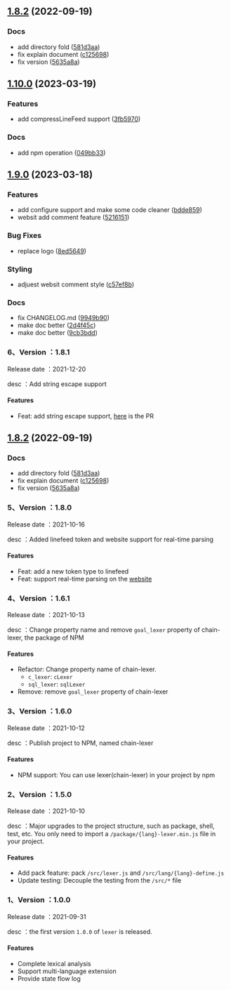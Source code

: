 ## [1.8.2](https://github.com/WGrape/lexer/compare/1.8.1...v1.8.2) (2022-09-19)

### Docs

* add directory fold ([581d3aa](https://github.com/WGrape/lexer/commit/581d3aa2c58f499a3bb5d84a813ea61fba85bd51))
* fix explain document ([c125698](https://github.com/WGrape/lexer/commit/c1256980a7756736d967ff07ec76a8e5b2f29d63))
* fix version ([5635a8a](https://github.com/WGrape/lexer/commit/5635a8ac3416d91a09ad3bcb4ae8b89b0bb9805d))

## [1.10.0](https://github.com/WGrape/lexer/compare/v1.9.0...v1.10.0) (2023-03-19)


### Features

* add compressLineFeed support ([3fb5970](https://github.com/WGrape/lexer/commit/3fb5970e192b738f4db857daf794072b91c0b412))


### Docs

* add npm operation ([049bb33](https://github.com/WGrape/lexer/commit/049bb33b2b9428e32e4852ec259856907c70506f))

## [1.9.0](https://github.com/WGrape/lexer/compare/v1.8.2...v1.9.0) (2023-03-18)


### Features

* add configure support and make some code cleaner ([bdde859](https://github.com/WGrape/lexer/commit/bdde8594961cabca869ad9e7603ec6a9b7bbc2bd))
* websit add comment feature ([5216151](https://github.com/WGrape/lexer/commit/521615151ae0235b9ef95b374d0e2ec26005abe6))


### Bug Fixes

* replace logo ([8ed5649](https://github.com/WGrape/lexer/commit/8ed5649b04ec37a4b1937f5f403f96858b665a4a))


### Styling

* adjuest websit comment style ([c57ef8b](https://github.com/WGrape/lexer/commit/c57ef8b8dd3d9d14ad086c214cecd2f25c66374c))


### Docs

* fix CHANGELOG.md ([9949b90](https://github.com/WGrape/lexer/commit/9949b9075a9bc9cd34a3d88a298cc9dfb99c518c))
* make doc better ([2d4f45c](https://github.com/WGrape/lexer/commit/2d4f45c17ba47cb6b8bb87b13875ab89d04384c8))
* make doc better ([9cb3bdd](https://github.com/WGrape/lexer/commit/9cb3bdd42541e1599922c5820a95db32101f3cc2))

### 6、Version ：1.8.1
Release date ：2021-12-20

desc ：Add string escape support

#### Features
- Feat: add string escape support, [here](https://github.com/WGrape/lexer/pull/47) is the PR

## [1.8.2](https://github.com/WGrape/lexer/compare/1.8.1...v1.8.2) (2022-09-19)


### Docs

* add directory fold ([581d3aa](https://github.com/WGrape/lexer/commit/581d3aa2c58f499a3bb5d84a813ea61fba85bd51))
* fix explain document ([c125698](https://github.com/WGrape/lexer/commit/c1256980a7756736d967ff07ec76a8e5b2f29d63))
* fix version ([5635a8a](https://github.com/WGrape/lexer/commit/5635a8ac3416d91a09ad3bcb4ae8b89b0bb9805d))

### 5、Version ：1.8.0
Release date ：2021-10-16

desc ：Added linefeed token and website support for real-time parsing

#### Features
- Feat: add a new token type to linefeed
- Feat: support real-time parsing on the [website](https://wgrape.github.io/lexer)

### 4、Version ：1.6.1
Release date ：2021-10-13

desc ：Change property name and remove ```goal_lexer``` property of chain-lexer, the package of NPM

#### Features
- Refactor: Change property name of chain-lexer.
  - ```c_lexer```: ```cLexer```
  - ```sql_lexer```: ```sqlLexer```
- Remove: remove ```goal_lexer``` property of chain-lexer

### 3、Version ：1.6.0
Release date ：2021-10-12

desc ：Publish project to NPM, named chain-lexer

#### Features
- NPM support: You can use lexer(chain-lexer) in your project by npm

### 2、Version ：1.5.0
Release date ：2021-10-10

desc ：Major upgrades to the project structure, such as package, shell, test, etc. You only need to import a ```/package/{lang}-lexer.min.js``` file in your project.

#### Features
- Add pack feature: pack ```/src/lexer.js``` and ```/src/lang/{lang}-define.js```
- Update testing: Decouple the testing from the ```/src/*``` file

### 1、Version ：1.0.0
Release date ：2021-09-31

desc ：the first version ```1.0.0``` of ```lexer``` is released.

#### Features
- Complete lexical analysis
- Support multi-language extension
- Provide state flow log
